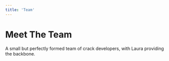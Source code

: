 ```yaml
---
title: 'Team'
---
```


# Meet The Team

A small but perfectly formed team of crack developers, with Laura providing the backbone. 
